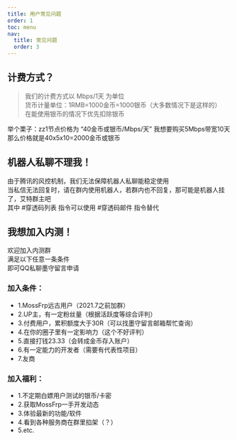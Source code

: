 ```yaml
---
title: 用户常见问题
order: 1
toc: menu
nav:
  title: 常见问题
  order: 3
---
```

## 计费方式？

> 我们的计费方式以 Mbps/1天 为单位 <br>
> 货币计量单位：1RMB=1000金币=1000银币（大多数情况下是这样的）<br>
> 在能使用银币的情况下优先扣除银币

举个栗子：zz1节点价格为 “40金币或银币/Mbps/天” 我想要购买5Mbps带宽10天<br>
那么价格就是40x5x10=2000金币或银币

## 机器人私聊不理我！

由于腾讯的风控机制，我们无法保障机器人私聊能稳定使用<br>
当私信无法回复时，请在群内使用机器人，若群内也不回复，那可能是机器人挂了，艾特群主吧<br>
其中 #穿透码列表 指令可以使用 #穿透码邮件 指令替代

## 我想加入内测！

欢迎加入内测群<br>
满足以下任意一条条件<br>
即可QQ私聊墨守留言申请<br>

### 加入条件：
- 1.MossFrp远古用户（2021.7之前加群）
- 2.UP主，有一定粉丝量（根据活跃度等综合评判）
- 3.付费用户，累积额度大于30R（可以找墨守留言邮箱帮忙查询）
- 4.在你的圈子里有一定影响力（这个不好评判）
- 5.直接打钱23.33（会转成金币存入账户）
- 6.有一定能力的开发者（需要有代表性项目）
- 7.友商
### 加入福利：
- 1.不定期白嫖用户测试的银币/卡密
- 2.获取MossFrp一手开发动态
- 3.体验最新的功能/软件
- 4.看到各种服务商在群里掐架（？）
- 5.etc.

